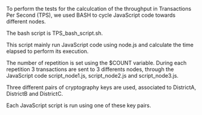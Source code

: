 To perform the tests for the calculcation of the throughput in Transactions Per Second (TPS), we used BASH to cycle JavaScript code towards different nodes.

The bash script is TPS_bash_script.sh.

This script mainly run JavaScript code using node.js and calculate the time elapsed to perform its execution.

The number of repetition is set using the $COUNT variable. During each repetition 3 transactions are sent to 3 differents nodes, through the JavaScript code script_node1.js, script_node2.js and script_node3.js.

Three different pairs of cryptography keys are used, associated to DistrictA, DistrictB and DistrictC.

Each JavaScript script is run using one of these key pairs.

